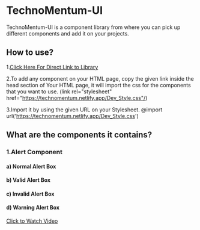 # TechnoMentum-UI
TechnoMentum-UI is a component library from where you can pick up different components and add it on your projects.

## How to use?
1.[Click Here For Direct Link to Library](https://technomentum.netlify.app)

2.To add any component on your HTML page, copy the given link inside the head section of Your HTML page, it will import the css for the components that you want to use.
 (link rel="stylesheet" href="https://technomentum.netlify.app/Dev_Style.css"/)
 
3.Import it by using the given URL on your Stylesheet.
 @import url('https://technomentum.netlify.app/Dev_Style.css')

## What are the components it contains?

### 1.Alert Component
#### a) Normal Alert Box
#### b) Valid Alert Box
#### c) Invalid Alert Box
#### d) Warning Alert Box

[Click to Watch Video](https://user-images.githubusercontent.com/89827782/153397009-8d5ba1d9-3e4c-4b55-a55f-dbc3a6e7b8a7.mp4)




